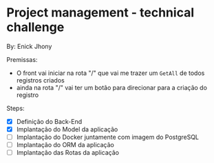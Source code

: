 # Project management - technical challenge

By: Enick Jhony

Premissas:

- O front vai iniciar na rota "/" que vai me trazer um `GetAll` de todos registros criados
- ainda na rota "/" vai ter um botão para direcionar para a criação do registro

Steps:

- [x] Definição do Back-End
- [x] Implantação do Model da aplicação
- [ ] Implantação do Docker juntamente com imagem do PostgreSQL
- [ ] Implantação do ORM da aplicação
- [ ] Implantação das Rotas da aplicação
